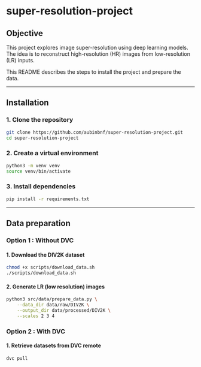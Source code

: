 # super-resolution-project

## Objective
This project explores image super-resolution using deep learning models.
The idea is to reconstruct high-resolution (HR) images from low-resolution (LR) inputs.

This README describes the steps to install the project and prepare the data.

---

## Installation
### 1. Clone the repository
```bash
git clone https://github.com/aubinbnf/super-resolution-project.git
cd super-resolution-project
```

### 2. Create a virtual environment
```bash
python3 -m venv venv
source venv/bin/activate
```

### 3. Install dependencies
```bash
pip install -r requirements.txt
```

---

## Data preparation

### Option 1 : Without DVC

#### 1. Download the DIV2K dataset
```bash
chmod +x scripts/download_data.sh
./scripts/download_data.sh
```

#### 2. Generate LR (low resolution) images
```bash
python3 src/data/prepare_data.py \
    --data_dir data/raw/DIV2K \
    --output_dir data/processed/DIV2K \
    --scales 2 3 4
```

### Option 2 : With DVC

#### 1. Retrieve datasets from DVC remote
```bash
dvc pull
```